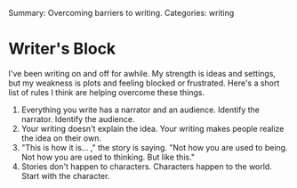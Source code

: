 Summary: Overcoming barriers to writing.
Categories: writing

# Writer's Block

I've been writing on and off for awhile. My strength is ideas and settings, but my weakness is plots and feeling blocked or frustrated.
Here's a short list of rules I think are helping overcome these things.

1. Everything you write has a narrator and an audience. Identify the narrator. Identify the audience.
2. Your writing doesn't explain the idea. Your writing makes people realize the idea on their own.
3. "This is how it is... ," the story is saying. "Not how you are used to being. Not how you are used to thinking. But like this."
4. Stories don't happen to characters. Characters happen to the world. Start with the character.
